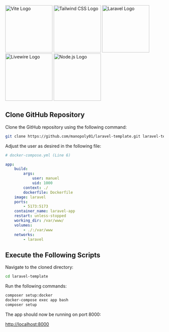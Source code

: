 <img src="https://vitejs.dev/logo-with-shadow.png" alt="Vite Logo" width="150"/>
<img src="https://upload.wikimedia.org/wikipedia/commons/thumb/d/d5/Tailwind_CSS_Logo.svg/512px-Tailwind_CSS_Logo.svg.png?20230715030042" alt="Tailwind CSS Logo" width="150"/> 
<img src="https://upload.wikimedia.org/wikipedia/commons/thumb/9/9a/Laravel.svg/800px-Laravel.svg.png" alt="Laravel Logo" width="150"/> 
<img src="https://technisia.com/wp-content/uploads/2022/08/livewire-technisia.webp" alt="Livewire Logo" width="150"/> 
<img src="https://miro.medium.com/v2/resize:fit:800/1*bc9pmTiyKR0WNPka2w3e0Q.png" alt="Node.js Logo" width="150"/>

## Clone GitHub Repository

Clone the GitHub repository using the following command:

```bash
git clone https://github.com/manopoly01/laravel-template.git laravel-template
```

Adjust the user as desired in the following file:

```yaml
# docker-compose.yml (Line 6)

app:
    build:
        args:
            user: manuel
            uid: 1000
        context: ./
        dockerfile: Dockerfile
    image: laravel
    ports:
        - 5173:5173
    container_name: laravel-app
    restart: unless-stopped
    working_dir: /var/www/
    volumes:
        - ./:/var/www
    networks:
        - laravel
```

## Execute the Following Scripts

Navigate to the cloned directory:

```bash
cd laravel-template
```

Run the following commands:

```bash
composer setup:docker
docker-compose exec app bash
composer setup
```

The app should now be running on port 8000:

[http://localhost:8000](http://localhost:8000)
